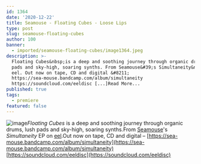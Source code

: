 ```yaml
---
id: 1364
date: '2020-12-22'
title: Seamouse - Floating Cubes - Loose Lips
type: post
slug: seamouse-floating-cubes
author: 100
banner:
  - imported/seamouse-floating-cubes/image1364.jpeg
description: >-
  Floating Cubes&nbsp;is a deep and soothing journey through organic drums, lush
  pads and sky-high, soaring synths. From Seamouse&#39;s Simultaneity&nbsp;EP on
  eel. Out now on tape, CD and digital &#8211;
  https://sea-mouse.bandcamp.com/album/simultaneity
  https://soundcloud.com/eeldisc [...]Read More...
published: true
tags:
  - premiere
featured: false
---
```

![image](../imported/seamouse-floating-cubes/image1364.jpeg)_Floating Cubes_ is a deep and soothing journey through organic drums, lush pads and sky-high, soaring synths.From [Seamouse](https://sea-mouse.bandcamp.com/)'s _Simultaneity_ EP on [eel](https://eeldisc.bandcamp.com).Out now on tape, CD and digital – [https://sea-mouse.bandcamp.com/album/simultaneity](https://sea-mouse.bandcamp.com/album/simultaneity)  
[https://soundcloud.com/eeldisc](https://soundcloud.com/eeldisc)